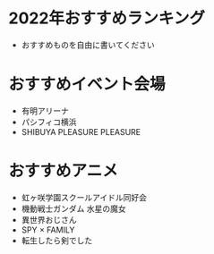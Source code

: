 # 2022年おすすめランキング
- おすすめものを自由に書いてください

# おすすめイベント会場
- 有明アリーナ
- パシフィコ横浜
- SHIBUYA PLEASURE PLEASURE

# おすすめアニメ
- 虹ヶ咲学園スクールアイドル同好会
- 機動戦士ガンダム 水星の魔女
- 異世界おじさん
- SPY × FAMILY
- 転生したら剣でした